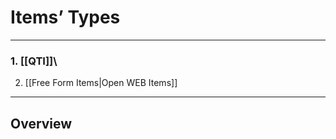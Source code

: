 Items’ Types
============

------------------------------------------------------------------------

### 1. [[QTI]]\
2. [[Free Form Items|Open WEB Items]]

------------------------------------------------------------------------

Overview
--------
